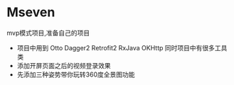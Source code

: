 # Mseven
mvp模式项目,准备自己的项目

* 项目中用到 Otto Dagger2 Retrofit2 RxJava OKHttp  同时项目中有很多工具类
* 添加开屏页面之后的视频登录效果
* 先添加三种姿势带你玩转360度全景图功能
